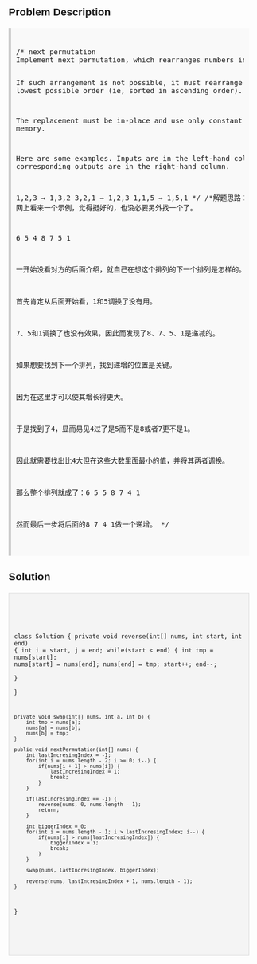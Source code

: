 <style>
  body { font-family: Arial, sans-serif; }
  .container { max-width: 100%; margin: 0 auto; padding: 10px; }
  .comment-block { background-color: #f9f9f9; padding: 10px; border-left: 5px solid #ccc; max-width: 100%; margin: 20px auto; overflow-wrap: break-word; white-space: pre-wrap; }
  .code-block { background-color: #f4f4f4; padding: 10px; border: 1px solid #ddd; max-width: 100%; margin: 20px auto; overflow-wrap: break-word; white-space: pre-wrap; }
</style>

<div class='container'>
<h2>Problem Description</h2>
<div class='comment-block'>
<pre>
/* next permutation
Implement next permutation, which rearranges numbers into the lexicographically next greater permutation of numbers.

If such arrangement is not possible, it must rearrange it as the lowest possible order (ie, sorted in ascending order).

The replacement must be in-place and use only constant extra memory.

Here are some examples. Inputs are in the left-hand column and its corresponding outputs are in the right-hand column.

1,2,3 → 1,3,2
3,2,1 → 1,2,3
1,1,5 → 1,5,1
*/
/*解题思路： 
网上看来一个示例，觉得挺好的，也没必要另外找一个了。

6 5 4 8 7 5 1

一开始没看对方的后面介绍，就自己在想这个排列的下一个排列是怎样的。

首先肯定从后面开始看，1和5调换了没有用。

7、5和1调换了也没有效果，因此而发现了8、7、5、1是递减的。

如果想要找到下一个排列，找到递增的位置是关键。

因为在这里才可以使其增长得更大。

于是找到了4，显而易见4过了是5而不是8或者7更不是1。

因此就需要找出比4大但在这些大数里面最小的值，并将其两者调换。

那么整个排列就成了：6 5 5 8 7 4 1

然而最后一步将后面的8 7 4 1做一个递增。
*/
</pre>
</div>

<h2>Solution</h2>
<div class='code-block'>
<pre><code class='language-java'>


class Solution {
    private void reverse(int[] nums, int start, int end) {
        int i = start, j = end;
        while(start < end) {
            int tmp = nums[start];
            nums[start] = nums[end];
            nums[end] = tmp;
            start++;
            end--;      
        }    
    }
    
    private void swap(int[] nums, int a, int b) {
        int tmp = nums[a];
        nums[a] = nums[b];
        nums[b] = tmp;
    }
    
    public void nextPermutation(int[] nums) {
        int lastIncresingIndex = -1;
        for(int i = nums.length - 2; i >= 0; i--) {
            if(nums[i + 1] > nums[i]) {
                lastIncresingIndex = i;
                break;
            }
        }
        
        if(lastIncresingIndex == -1) {
            reverse(nums, 0, nums.length - 1);
            return;
        }
        
        int biggerIndex = 0;
        for(int i = nums.length - 1; i > lastIncresingIndex; i--) {
            if(nums[i] > nums[lastIncresingIndex]) {
                biggerIndex = i;
                break;
            }
        }
        
        swap(nums, lastIncresingIndex, biggerIndex);
        
        reverse(nums, lastIncresingIndex + 1, nums.length - 1);
    }
}

</code></pre>
</div>
</div>
